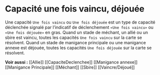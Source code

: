 # Capacité une fois vaincu, déjouée
Une capacité `Une fois vaincu` ou `Une fois déjouée` est un type de capacité déclenchée signalé par l’indicatif de déclenchement `«Une fois vaincu»` ou `«Une fois déjouée»` en gras.
Quand un stade de méchant, un allié ou un sbire est vaincu, toutes les capacités `Une fois vaincu` sur la carte se résolvent.
Quand un stade de manigance principale ou une manigance annexe est déjouée, toutes les capacités `Une fois déjouée` sur la carte se résolvent.

**Voir aussi :**
[[Allie]]
[[CapaciteDeclenchee]]
[[Manigance annexe]]
[[Manigance Principale]]
[[Méchant]]
[[Sbire]]
[[Vaincre/Déjoué]]